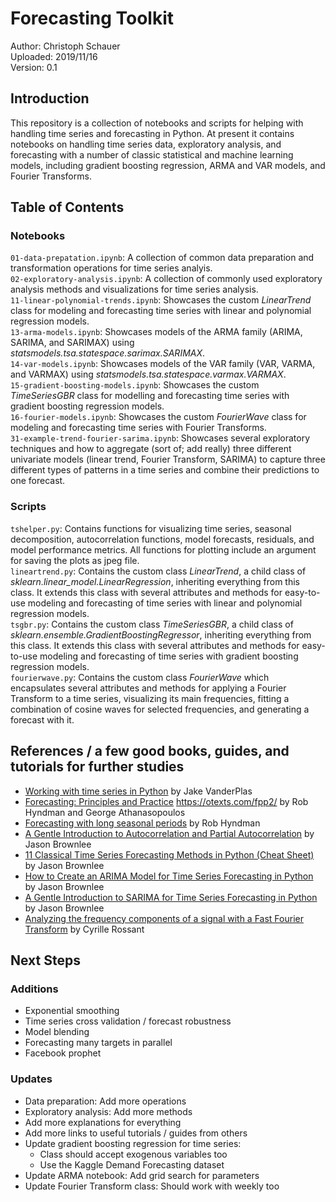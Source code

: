 # Forecasting Toolkit

Author: Christoph Schauer <br>
Uploaded: 2019/11/16 <br>
Version: 0.1


## Introduction

This repository is a collection of notebooks and scripts for helping with handling time series and forecasting in Python. At present it contains notebooks on handling time series data, exploratory analysis, and forecasting with a number of classic statistical and machine learning models, including gradient boosting regression, ARMA and VAR models, and Fourier Transforms.


## Table of Contents

### Notebooks

`01-data-prepatation.ipynb`: A collection of common data preparation and transformation operations for time series analyis.<br>
`02-exploratory-analysis.ipynb`: A collection of commonly used exploratory analysis methods and visualizations for time series analysis.<br>
`11-linear-polynomial-trends.ipynb`: Showcases the custom <i>LinearTrend</i> class for modeling and forecasting time series with linear and polynomial regression models.<br>
`13-arma-models.ipynb`: Showcases models of the ARMA family (ARIMA, SARIMA, and SARIMAX) using <i>statsmodels.tsa.statespace.sarimax.SARIMAX</i>.<br>
`14-var-models.ipynb`: Showcases models of the VAR family (VAR, VARMA, and VARMAX) using <i>statsmodels.tsa.statespace.varmax.VARMAX</i>.<br>
`15-gradient-boosting-models.ipynb`: Showcases the custom <i>TimeSeriesGBR</i> class for modelling and forecasting time series with gradient boosting regression models.<br>
`16-fourier-models.ipynb`: Showcases the custom <i>FourierWave</i> class for modeling and forecasting time series with Fourier Transforms.<br>
`31-example-trend-fourier-sarima.ipynb`: Showcases several exploratory techniques and how to aggregate (sort of; add really) three different univariate models (linear trend, Fourier Transform, SARIMA) to capture three different types of patterns in a time series and combine their predictions to one forecast.<br>


### Scripts

`tshelper.py`: Contains functions for visualizing time series, seasonal decomposition, autocorrelation functions, model forecasts, residuals, and model performance metrics. All functions for plotting include an argument for saving the plots as jpeg file. <br>
`lineartrend.py`: Contains the custom class <i>LinearTrend</i>, a child class of <i>sklearn.linear_model.LinearRegression</i>, inheriting everything from this class. It extends this class with several attributes and methods for easy-to-use modeling and forecasting of time series with linear and polynomial regression models.<br>
`tsgbr.py`: Contains the custom class <i>TimeSeriesGBR</i>, a child class of <i>sklearn.ensemble.GradientBoostingRegressor</i>, inheriting everything from this class. It extends this class with several attributes and methods for easy-to-use modeling and forecasting of time series with gradient boosting regression models.<br>
`fourierwave.py`: Contains the custom class <i>FourierWave</i> which encapsulates several attributes and methods for applying a Fourier Transform to a time series, visualizing its main frequencies, fitting a combination of cosine waves for selected frequencies, and generating a forecast with it.<br>


## References / a few good books, guides, and tutorials for further studies

* [Working with time series in Python](https://jakevdp.github.io/PythonDataScienceHandbook/03.11-working-with-time-series.html) by Jake VanderPlas
* [Forecasting: Principles and Practice](https://otexts.com/fpp2/)
https://otexts.com/fpp2/ by Rob Hyndman and George Athanasopoulos
* [Forecasting with long seasonal periods](https://robjhyndman.com/hyndsight/longseasonality/) by Rob Hyndman
* [A Gentle Introduction to Autocorrelation and Partial Autocorrelation](https://machinelearningmastery.com/gentle-introduction-autocorrelation-partial-autocorrelation/) by Jason Brownlee
* [11 Classical Time Series Forecasting Methods in Python (Cheat Sheet)](https://machinelearningmastery.com/time-series-forecasting-methods-in-python-cheat-sheet/) by Jason Brownlee
* [How to Create an ARIMA Model for Time Series Forecasting in Python](https://machinelearningmastery.com/arima-for-time-series-forecasting-with-python/) by Jason Brownlee
* [A Gentle Introduction to SARIMA for Time Series Forecasting in Python](https://machinelearningmastery.com/sarima-for-time-series-forecasting-in-python/) by Jason Brownlee
* [Analyzing the frequency components of a signal with a Fast Fourier Transform](https://ipython-books.github.io/101-analyzing-the-frequency-components-of-a-signal-with-a-fast-fourier-transform/) by Cyrille Rossant


## Next Steps

### Additions
* Exponential smoothing
* Time series cross validation / forecast robustness
* Model blending
* Forecasting many targets in parallel
* Facebook prophet

### Updates
* Data preparation: Add more operations
* Exploratory analysis: Add more methods
* Add more explanations for everything
* Add more links to useful tutorials / guides from others
* Update gradient boosting regression for time series:
    * Class should accept exogenous variables too
    * Use the Kaggle Demand Forecasting dataset
* Update ARMA notebook: Add grid search for parameters
* Update Fourier Transform class: Should work with weekly too

